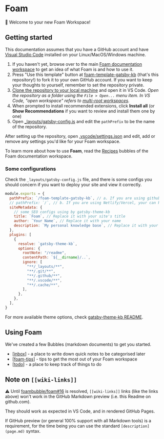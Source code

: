 # Foam

👋 Welcome to your new Foam Workspace!

## Getting started

This documentation assumes that you have a GitHub account and have [Visual Studio Code](https://code.visualstudio.com/) installed on your Linux/MacOS/Windows machine.

1. If you haven't yet, browse over to the main [Foam documentation workspace](https://foambubble.github.io/foam) to get an idea of what Foam is and how to use it.
2. Press "Use this template" button at [foam-template-gatsby-kb](https://github.com/hikerpig/foam-template-gatsby-kb) (that's this repository!) to fork it to your own GitHub account. If you want to keep your thoughts to yourself, remember to set the repository private.
3. [Clone the repository to your local machine](https://help.github.com/en/github/creating-cloning-and-archiving-repositories/cloning-a-repository) and open it in VS Code.
    *Open the repository as a folder using the `File > Open...` menu item. In VS Code, "open workspace" refers to [multi-root workspaces](https://code.visualstudio.com/docs/editor/multi-root-workspaces).*
4. When prompted to install recommended extensions, click **Install all** (or **Show Recommendations** if you want to review and install them one by one)
5. Open [_layouts/gatsby-config.js](_layouts/gatsby-config.js) and edit the `pathPrefix` to be the name of the repository.

After setting up the repository, open [.vscode/settings.json](.vscode/settings.json) and edit, add or remove any settings you'd like for your Foam workspace.

To learn more about how to use **Foam**, read the [Recipes](https://foambubble.github.io/foam/recipes) bubbles of the Foam documentation workspace.

### Some configurations

Check the `_layouts/gatsby-config.js` file, and there is some configs you should concern if you want to deploy your site and view it correctly.

```js
module.exports = {
  pathPrefix: `/foam-template-gatsby-kb`, // a. If you are using github pages, this should be the name of your repo
  // pathPrefix: `/`, // b. If you are using Netlify/Vercel, your can keep it this way
  siteMetadata: {
    // some SEO configs using by gatsby-theme-kb
    title: `Foam`, // Replace it with your site's title
    author: `Your Name`, // Replace it with your name
    description: `My personal knowledge base`, // Replace it with your site's description
  },
  plugins: [
    {
      resolve: `gatsby-theme-kb`,
      options: {
        rootNote: "/readme",
        contentPath: `${__dirname}/..`,
        ignore: [
          "**/_layouts/**",
          "**/.git/**",
          "**/.github/**",
          "**/.vscode/**",
          "**/.cache/**",
        ],
      },
    },
  ],
}
```

For more available theme options, check [gatsby-theme-kb README](https://github.com/hikerpig/gatsby-project-kb/tree/master/packages/gatsby-theme-kb).

## Using Foam

We've created a few Bubbles (markdown documents) to get you started.

- [[inbox]] - a place to write down quick notes to be categorised later
- [[foam-tips]] - tips to get the most out of your Foam workspace
- [[todo]] - a place to keep track of things to do

## Note on `[[wiki-links]]`

⚠️ Until [foambubble/foam#16](https://github.com/foambubble/foam/issues/16) is resolved, `[[wiki-links]]` links (like the links above) won't work in the GitHub Markdown preview (i.e. this Readme on github.com).

They should work as expected in VS Code, and in rendered GitHub Pages.

If GitHub preview (or general 100% support with all Markdown tools) is a requirement, for the time being you can use the standard `[description](page.md)` syntax.

[//begin]: # "Autogenerated link references for markdown compatibility"
[inbox]: inbox "Inbox"
[foam-tips]: foam-tips "Foam tips"
[todo]: todo "Todo"
[//end]: # "Autogenerated link references"
